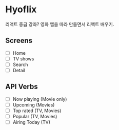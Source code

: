# Hyoflix

리액트 중급 강좌?
영화 앱을 따라 만들면서 리액트 배우기.

## Screens

-   [ ] Home
-   [ ] TV shows
-   [ ] Search
-   [ ] Detail

## API Verbs

-   [ ] Now playing (Movie only)
-   [ ] Upcoming (Movies)
-   [ ] Top rated (TV, Movies)
-   [ ] Popular (TV, Movies)
-   [ ] Airing Today (TV)
